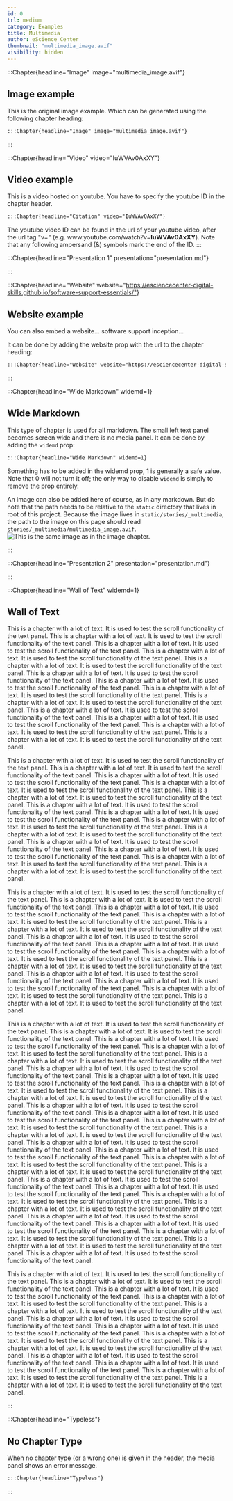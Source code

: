```yaml
---
id: 0
trl: medium
category: Examples
title: Multimedia
author: eScience Center
thumbnail: "multimedia_image.avif"
visibility: hidden
---
```

:::Chapter{headline="Image" image="multimedia_image.avif"}

## Image example

This is the original image example. Which can be generated using the following chapter heading:

```markdown
:::Chapter{headline="Image" image="multimedia_image.avif"}
```

:::

:::Chapter{headline="Video" video="IuWVAv0AxXY"}

## Video example

This is a video hosted on youtube. You have to specify the youtube ID in the chapter header.

```markdown
:::Chapter{headline="Citation" video="IuWVAv0AxXY"}
```

The youtube video ID can be found in the url of your youtube video, after the url tag "v=" (e.g. w<span>ww.</span>youtube.com/watch?v=**IuWVAv0AxXY**). Note that any following ampersand (&) symbols mark the end of the ID.
:::

:::Chapter{headline="Presentation 1" presentation="presentation.md"}

:::

:::Chapter{headline="Website" website="https://esciencecenter-digital-skills.github.io/software-support-essentials/"}

## Website example

You can also embed a website... software support inception...

It can be done by adding the website prop with the url to the chapter heading:

```markdown
:::Chapter{headline="Website" website="https://esciencecenter-digital-skills.github.io/software-support-essentials/"}
```

:::

:::Chapter{headline="Wide Markdown" widemd=1}

## Wide Markdown

This type of chapter is used for all markdown. The small left text panel becomes screen wide and there is no media panel. It can be done by adding the `widemd` prop:

```markdown
:::Chapter{headline="Wide Markdown" widemd=1}
```

Something has to be added in the widemd prop, 1 is generally a safe value. Note that 0 will not turn it off; the only way to disable `widemd` is simply to remove the prop entirely.

An image can also be added here of course, as in any markdown. But do note that the path needs to be relative to the `static` directory that lives in root of this project.
Because the image lives in `static/stories/_multimedia`, the path to the image on this page should read `stories/_multimedia/multimedia_image.avif`.
![This is the same image as in the image chapter.](stories/_multimedia/multimedia_image.avif)

:::


:::Chapter{headline="Presentation 2" presentation="presentation.md"}

:::

:::Chapter{headline="Wall of Text" widemd=1}

## Wall of Text

This is a chapter with a lot of text. It is used to test the scroll functionality of the text panel.
This is a chapter with a lot of text. It is used to test the scroll functionality of the text panel.
This is a chapter with a lot of text. It is used to test the scroll functionality of the text panel.
This is a chapter with a lot of text. It is used to test the scroll functionality of the text panel.
This is a chapter with a lot of text. It is used to test the scroll functionality of the text panel.
This is a chapter with a lot of text. It is used to test the scroll functionality of the text panel.
This is a chapter with a lot of text. It is used to test the scroll functionality of the text panel.
This is a chapter with a lot of text. It is used to test the scroll functionality of the text panel.
This is a chapter with a lot of text. It is used to test the scroll functionality of the text panel.
This is a chapter with a lot of text. It is used to test the scroll functionality of the text panel.
This is a chapter with a lot of text. It is used to test the scroll functionality of the text panel.
This is a chapter with a lot of text. It is used to test the scroll functionality of the text panel.
This is a chapter with a lot of text. It is used to test the scroll functionality of the text panel.


This is a chapter with a lot of text. It is used to test the scroll functionality of the text panel.
This is a chapter with a lot of text. It is used to test the scroll functionality of the text panel.
This is a chapter with a lot of text. It is used to test the scroll functionality of the text panel.
This is a chapter with a lot of text. It is used to test the scroll functionality of the text panel.
This is a chapter with a lot of text. It is used to test the scroll functionality of the text panel.
This is a chapter with a lot of text. It is used to test the scroll functionality of the text panel.
This is a chapter with a lot of text. It is used to test the scroll functionality of the text panel.
This is a chapter with a lot of text. It is used to test the scroll functionality of the text panel.
This is a chapter with a lot of text. It is used to test the scroll functionality of the text panel.
This is a chapter with a lot of text. It is used to test the scroll functionality of the text panel.
This is a chapter with a lot of text. It is used to test the scroll functionality of the text panel.
This is a chapter with a lot of text. It is used to test the scroll functionality of the text panel.
This is a chapter with a lot of text. It is used to test the scroll functionality of the text panel.


This is a chapter with a lot of text. It is used to test the scroll functionality of the text panel.
This is a chapter with a lot of text. It is used to test the scroll functionality of the text panel.
This is a chapter with a lot of text. It is used to test the scroll functionality of the text panel.
This is a chapter with a lot of text. It is used to test the scroll functionality of the text panel.
This is a chapter with a lot of text. It is used to test the scroll functionality of the text panel.
This is a chapter with a lot of text. It is used to test the scroll functionality of the text panel.
This is a chapter with a lot of text. It is used to test the scroll functionality of the text panel.
This is a chapter with a lot of text. It is used to test the scroll functionality of the text panel.
This is a chapter with a lot of text. It is used to test the scroll functionality of the text panel.
This is a chapter with a lot of text. It is used to test the scroll functionality of the text panel.
This is a chapter with a lot of text. It is used to test the scroll functionality of the text panel.
This is a chapter with a lot of text. It is used to test the scroll functionality of the text panel.
This is a chapter with a lot of text. It is used to test the scroll functionality of the text panel.




This is a chapter with a lot of text. It is used to test the scroll functionality of the text panel.
This is a chapter with a lot of text. It is used to test the scroll functionality of the text panel.
This is a chapter with a lot of text. It is used to test the scroll functionality of the text panel.
This is a chapter with a lot of text. It is used to test the scroll functionality of the text panel.
This is a chapter with a lot of text. It is used to test the scroll functionality of the text panel.
This is a chapter with a lot of text. It is used to test the scroll functionality of the text panel.
This is a chapter with a lot of text. It is used to test the scroll functionality of the text panel.
This is a chapter with a lot of text. It is used to test the scroll functionality of the text panel.
This is a chapter with a lot of text. It is used to test the scroll functionality of the text panel.
This is a chapter with a lot of text. It is used to test the scroll functionality of the text panel.
This is a chapter with a lot of text. It is used to test the scroll functionality of the text panel.
This is a chapter with a lot of text. It is used to test the scroll functionality of the text panel.
This is a chapter with a lot of text. It is used to test the scroll functionality of the text panel.
This is a chapter with a lot of text. It is used to test the scroll functionality of the text panel.
This is a chapter with a lot of text. It is used to test the scroll functionality of the text panel.
This is a chapter with a lot of text. It is used to test the scroll functionality of the text panel.
This is a chapter with a lot of text. It is used to test the scroll functionality of the text panel.
This is a chapter with a lot of text. It is used to test the scroll functionality of the text panel.
This is a chapter with a lot of text. It is used to test the scroll functionality of the text panel.
This is a chapter with a lot of text. It is used to test the scroll functionality of the text panel.
This is a chapter with a lot of text. It is used to test the scroll functionality of the text panel.
This is a chapter with a lot of text. It is used to test the scroll functionality of the text panel.
This is a chapter with a lot of text. It is used to test the scroll functionality of the text panel.
This is a chapter with a lot of text. It is used to test the scroll functionality of the text panel.
This is a chapter with a lot of text. It is used to test the scroll functionality of the text panel.
This is a chapter with a lot of text. It is used to test the scroll functionality of the text panel.


This is a chapter with a lot of text. It is used to test the scroll functionality of the text panel.
This is a chapter with a lot of text. It is used to test the scroll functionality of the text panel.
This is a chapter with a lot of text. It is used to test the scroll functionality of the text panel.
This is a chapter with a lot of text. It is used to test the scroll functionality of the text panel.
This is a chapter with a lot of text. It is used to test the scroll functionality of the text panel.
This is a chapter with a lot of text. It is used to test the scroll functionality of the text panel.
This is a chapter with a lot of text. It is used to test the scroll functionality of the text panel.
This is a chapter with a lot of text. It is used to test the scroll functionality of the text panel.
This is a chapter with a lot of text. It is used to test the scroll functionality of the text panel.
This is a chapter with a lot of text. It is used to test the scroll functionality of the text panel.
This is a chapter with a lot of text. It is used to test the scroll functionality of the text panel.
This is a chapter with a lot of text. It is used to test the scroll functionality of the text panel.
This is a chapter with a lot of text. It is used to test the scroll functionality of the text panel.

:::

:::Chapter{headline="Typeless"}

## No Chapter Type

When no chapter type (or a wrong one) is given in the header, the media panel shows an error message.

```markdown
:::Chapter{headline="Typeless"}
```

:::
